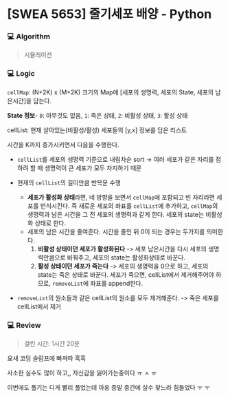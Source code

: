 # [SWEA 5653] 줄기세포 배양 - Python

### :computer: Algorithm

> 시뮬레이션



### :computer: Logic

`cellMap`: (N+2K) x (M+2K) 크기의 Map에 [세포의 생명력, 세포의 State, 세포의 남은시간]을 담는다.

**State 정보**- `0`: 아무것도 없음, `1`: 죽은 상태, `2`: 비활성 상태, `3`: 활성 상태

cellList: 현재 살아있는(비활성/활성) 세포들의 [y,x] 정보를 담은 리스트

시간을 K까지 증가시키면서 다음을 수행한다.

- `cellList`를 세포의 생명력 기준으로 내림차순 sort -> 여러 세포가 같은 자리를 점하려 할 때 생명력이 큰 세포가 모두 차지하기 때문

- 현재의 `cellList`의 길이만큼 반복문 수행

  - **세포가 활성화 상태**라면, 네 방향을 보면서 `cellMap`에 포함되고 빈 자리라면 세포를 번식시킨다. 즉 새로운 세포의 좌표를 `cellList`에 추가하고, `cellMap`의 생명력과 남은 시간을 그 전 세포의 생명력과 같게 한다. 세포의 state는 비활성화 상태로 한다.
  - 세포의 남은 시간을 줄여준다. 시간을 줄인 뒤 0이 되는 경우는 두가지를 의미한다.
    1. **비활성 상태이던 세포가 활성화된다** -> 세포 남은시간을 다시 세포의 생명력만큼으로 바꿔주고, 세포의 state는 활성화상태로 바꾼다.
    2. **활성 상태이던 세포가 죽는다**  -> 세포의 생명력을 0으로 하고, 세포의 state는 죽은 상태로 바꾼다. 세포가 죽으면, cellList에서 제거해주어야 하므로, `removeList`에 좌표를 append한다.

- `removeList`의 원소들과 같은 cellList의 원소를 모두 제거해준다. -> 죽은 세포를 cellList에서 제거

  

### :computer: Review

> 걸린 시간: 1시간 20분

요새 코딩 슬럼프에 빠져따 흑흑

사소한 실수도 많이 하고,, 자신감을 잃어가는중이다 ㅠ ㅅ ㅠ

이번에도 풀기는 디게 빨리 풀었는데 아웅 증말 중간에 실수 찾느라 힘들었다 ㅜ ㅜ